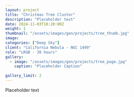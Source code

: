```yaml
---
layout: project
title: "Christmas Tree Cluster"
description: "Placeholder text"
date: 2024-11-03T10:20:00Z
weight: 1
thumbnail: "/assets/images/gen/projects/tree_thumb.jpg"
image: 
categories: ["Deep Sky"]
client: "California Nebula - NGC 1499"
role: "LRGB - 30 hours"
gallery:
  - image: "/assets/images/gen/projects/tree_page.jpg"
    caption: "Placeholder Caption"
  
gallery_limit: 2
---
```


Placeholder text